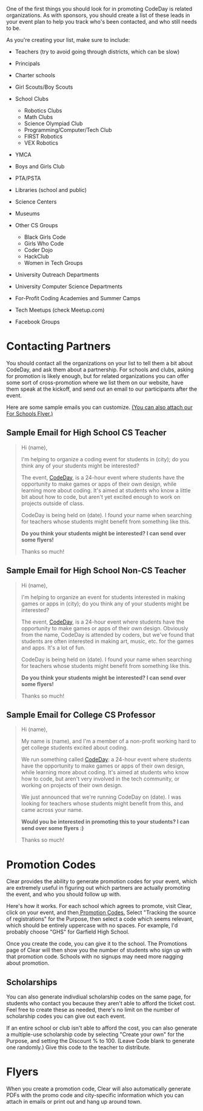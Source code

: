 One of the first things you should look for in promoting CodeDay is related organizations. As with sponsors, you should create a list of these leads in your event plan to help you track who's been contacted, and who still needs to be.

As you're creating your list, make sure to include:

* Teachers \(try to avoid going through districts, which can be slow\)
* Principals
* Charter schools
* Girl Scouts\/Boy Scouts
* School Clubs

  * Robotics Clubs
  * Math Clubs
  * Science Olympiad Club
  * Programming\/Computer\/Tech Club
  * FIRST Robotics
  * VEX Robotics

* YMCA

* Boys and Girls Club
* PTA\/PSTA
* Libraries \(school and public\)
* Science Centers
* Museums
* Other CS Groups

  * Black Girls Code
  * Girls Who Code
  * Coder Dojo
  * HackClub
  * Women in Tech Groups

* University Outreach Departments

* University Computer Science Departments
* For-Profit Coding Academies and Summer Camps
* Tech Meetups \(check Meetup.com\)
* Facebook Groups

# Contacting Partners

You should contact all the organizations on your list to tell them a bit about CodeDay, and ask them about a partnership. For schools and clubs, asking for promotion is likely enough, but for related organizations you can offer some sort of cross-promotion where we list them on our website, have them speak at the kickoff, and send out an email to our participants after the event.

Here are some sample emails you can customize. [\(You can also attach our For Schools Flyer.\)](http://assets.srnd.org/codeday/school.pdf)

## Sample Email for High School CS Teacher

> Hi \(name\),
> 
> I'm helping to organize a coding event for students in \(city\); do you think any of your students might be interested?
> 
> The event, [CodeDay](https://codeday.org/), is a 24-hour event where students have the opportunity to make games or apps of their own design, while learning more about coding. It's aimed at students who know a little bit about how to code, but aren't yet excited enough to work on projects outside of class.
> 
> CodeDay is being held on \(date\). I found your name when searching for teachers whose students might benefit from something like this.
> 
> **Do you think your students might be interested? I can send over some flyers!**
> 
> Thanks so much!

## Sample Email for High School Non-CS Teacher

> Hi \(name\),
> 
> I'm helping to organize an event for students interested in making games or apps in \(city\); do you think any of your students might be interested?
> 
> The event, [CodeDay](https://codeday.org/), is a 24-hour event where students have the opportunity to make games or apps of their own design. Obviously from the name, CodeDay is attended by coders, but we've found that students are often interested in making art, music, etc. for the games and apps. It's a lot of fun.
> 
> CodeDay is being held on \(date\). I found your name when searching for teachers whose students might benefit from something like this.
> 
> **Do you think your students might be interested? I can send over some flyers!**
> 
> Thanks so much!

## Sample Email for College CS Professor

> Hi \(name\),
> 
> My name is \(name\), and I'm a member of a non-profit working hard to get college students excited about coding.
> 
> We run something called [CodeDay](https://codeday.org/): a 24-hour event where students have the opportunity to make games or apps of their own design, while learning more about coding. It's aimed at students who know how to code, but aren't very involved in the tech community, or working on projects of their own design.
> 
> We just announced that we're running CodeDay on \(date\). I was looking for teachers whose students might benefit from this, and came across your name.
> 
> **Would you be interested in promoting this to your students? I can send over some flyers :\)**
> 
> Thanks so much!

# Promotion Codes

Clear provides the ability to generate promotion codes for your event, which are extremely useful in figuring out which partners are actually promoting the event, and who you should follow up with.

Here's how it works. For each school which agrees to promote, visit Clear, click on your event, and then[ Promotion Codes.](https://clear.codeday.org/event/my/promotions) Select "Tracking the source of registrations" for the Purpose, then select a code which seems relevant, which should be entirely uppercase with no spaces. For example, I'd probably choose "GHS" for Garfield High School.

Once you create the code, you can give it to the school. The Promotions page of Clear will then show you the number of students who sign up with that promotion code. Schools with no signups may need more nagging about promotion.

## Scholarships

You can also generate indivdiual scholarship codes on the same page, for students who contact you because they aren't able to afford the ticket cost. Feel free to create these as needed, there's no limit on the number of scholarship codes you can give out each event.

If an entire school or club isn't able to afford the cost, you can also generate a multiple-use scholarship code by selecting "Create your own" for the Purpose, and setting the Discount % to 100. \(Leave Code blank to generate one randomly.\) Give this code to the teacher to distribute.

# Flyers

When you create a promotion code, Clear will also automatically generate PDFs with the promo code and city-specific information which you can attach in emails or print out and hang up around town.

